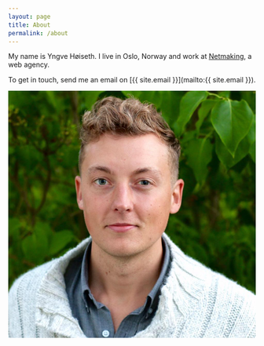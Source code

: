 ```yaml
---
layout: page
title: About
permalink: /about
---
```


My name is Yngve Høiseth. I live in Oslo, Norway and work at [Netmaking](https://netmaking.no/), a web agency.

To get in touch, send me an email on [{{ site.email }}](mailto:{{ site.email }}).

![Avatar](/assets/avatar.jpg)
